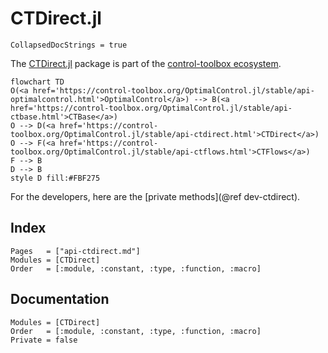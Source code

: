 # CTDirect.jl

```@meta
CollapsedDocStrings = true
```

The [CTDirect.jl](control-toolbox.org/CTDirect.jl) package is part of the [control-toolbox ecosystem](https://github.com/control-toolbox).

```mermaid
flowchart TD
O(<a href='https://control-toolbox.org/OptimalControl.jl/stable/api-optimalcontrol.html'>OptimalControl</a>) --> B(<a href='https://control-toolbox.org/OptimalControl.jl/stable/api-ctbase.html'>CTBase</a>)
O --> D(<a href='https://control-toolbox.org/OptimalControl.jl/stable/api-ctdirect.html'>CTDirect</a>)
O --> F(<a href='https://control-toolbox.org/OptimalControl.jl/stable/api-ctflows.html'>CTFlows</a>)
F --> B
D --> B
style D fill:#FBF275
```

For the developers, here are the [private methods](@ref dev-ctdirect).

## Index

```@index
Pages   = ["api-ctdirect.md"]
Modules = [CTDirect]
Order   = [:module, :constant, :type, :function, :macro]
```

## Documentation

```@autodocs
Modules = [CTDirect]
Order   = [:module, :constant, :type, :function, :macro]
Private = false
```
